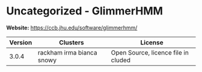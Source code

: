 # Uncategorized - GlimmerHMM





**Website:** <https://ccb.jhu.edu/software/glimmerhmm/>

| Version | Clusters | License |
| ------- | -------- | ------- |
| 3.0.4 | rackham irma bianca snowy | Open Source, licence file in cluded |

